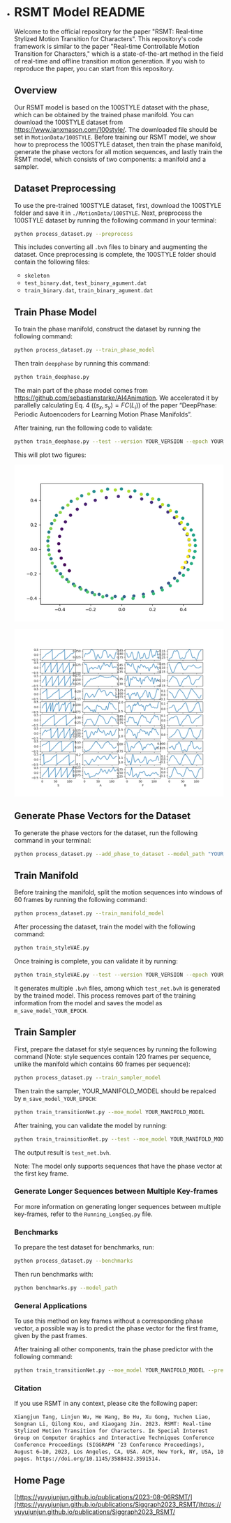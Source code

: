 - # RSMT Model README

  Welcome to the official repository for the paper "RSMT: Real-time Stylized Motion Transition for Characters". This repository's code framework is similar to the paper "Real-time Controllable Motion Transition for Characters," which is a state-of-the-art method in the field of real-time and offline transition motion generation. If you wish to reproduce the paper, you can start from this repository.

  ## Overview

  Our RSMT model is based on the 100STYLE dataset with the phase, which can be obtained by the trained phase manifold. You can download the 100STYLE dataset from https://www.ianxmason.com/100style/. The downloaded file should be set in `MotionData/100STYLE`. Before training our RSMT model, we show how to preprocess the 100STYLE dataset, then train the phase manifold, generate the phase vectors for all motion sequences, and lastly train the RSMT model, which consists of two components: a manifold and a sampler.

  ## Dataset Preprocessing

  To use the pre-trained 100STYLE dataset, first, download the 100STYLE folder and save it in `./MotionData/100STYLE`. Next, preprocess the 100STYLE dataset by running the following command in your terminal:

  ```bash
  python process_dataset.py --preprocess
  ```

  This includes converting all `.bvh` files to binary and augmenting the dataset. Once preprocessing is complete, the 100STYLE folder should contain the following files:

  - `skeleton`
  - `test_binary.dat`, `test_binary_agument.dat`
  - `train_binary.dat`, `train_binary_agument.dat`

  ## Train Phase Model

  To train the phase manifold, construct the dataset by running the following command:

  ```bash
  python process_dataset.py --train_phase_model
  ```

  Then train `deepphase` by running this command:

  ```bash
  python train_deephase.py
  ```

  The main part of the phase model comes from https://github.com/sebastianstarke/AI4Animation. We accelerated it by parallelly calculating Eq. 4 ($(s_x,s_y) = FC(L_i)$) of the paper “DeepPhase: Periodic Autoencoders for Learning Motion Phase Manifolds”.

  After training, run the following code to validate:

  ```bash
  python train_deephase.py --test --version YOUR_VERSION --epoch YOUR_EPOCH
  ```

  This will plot two figures: 

  ![phase](./ReadMe.assets/phase.png) 

  ![SAFB](./ReadMe.assets/SAFB.png)

  ## Generate Phase Vectors for the Dataset

  To generate the phase vectors for the dataset, run the following command in your terminal:

  ```bash
  python process_dataset.py --add_phase_to_dataset --model_path "YOUR_PHASE_MODEL_PATH"
  ```

  ## Train Manifold

  Before training the manifold, split the motion sequences into windows of 60 frames by running the following command:

  ```bash
  python process_dataset.py --train_manifold_model
  ```

  After processing the dataset, train the model with the following command:

  ```bash
  python train_styleVAE.py 
  ```

  Once training is complete, you can validate it by running:

  ```bash
  python train_styleVAE.py --test --version YOUR_VERSION --epoch YOUR_EPOCH
  ```

  It generates multiple `.bvh` files, among which `test_net.bvh` is generated by the trained model. This process removes part of the training information from the model and saves the model as `m_save_model_YOUR_EPOCH`.

  ## Train Sampler

  First, prepare the dataset for style sequences by running the following command (Note: style sequences contain 120 frames per sequence, unlike the manifold which contains 60 frames per sequence):

  ```bash
  python process_dataset.py --train_sampler_model
  ```

  Then train the sampler, YOUR_MANIFOLD_MODEL should be repalced by `m_save_model_YOUR_EPOCH`:

  ```bash
  python train_transitionNet.py --moe_model YOUR_MANIFOLD_MODEL
  ```

  After training, you can validate the model by running:

  ```bash
  python train_trainsitionNet.py --test --moe_model YOUR_MANIFOLD_MODEL --version YOUR_VERSION --epoch YOUR_EPOCH
  ```

  The output result is `test_net.bvh`.

  Note: The model only supports sequences that have the phase vector at the first key frame.

  ### Generate Longer Sequences between Multiple Key-frames

  For more information on generating longer sequences between multiple key-frames, refer to the `Running_LongSeq.py` file.

  ### Benchmarks

  To prepare the test dataset for benchmarks, run:

  ```bash
  python process_dataset.py --benchmarks
  ```

  Then run benchmarks with:

  ```bash
  python benchmarks.py --model_path 
  ```

  ### General Applications

  To use this method on key frames without a corresponding phase vector, a possible way is to predict the phase vector for the first frame, given by the past frames. 

  After training all other components, train the phase predictor with the following command:

  ```bash
  python train_transitionNet.py --moe_model YOUR_MANIFOLD_MODEL --predict_phase --pretrained --version YOUR_VERSION --epoch YOUR_EPOCH
  ```

  ### Citation

  If you use RSMT in any context, please cite the following paper:

  ```
  Xiangjun Tang, Linjun Wu, He Wang, Bo Hu, Xu Gong, Yuchen Liao, Songnan Li, Qilong Kou, and Xiaogang Jin. 2023. RSMT: Real-time Stylized Motion Transition for Characters. In Special Interest Group on Computer Graphics and Interactive Techniques Conference Conference Proceedings (SIGGRAPH ’23 Conference Proceedings), August 6–10, 2023, Los Angeles, CA, USA. ACM, New York, NY, USA, 10 pages. https://doi.org/10.1145/3588432.3591514.
  ```

  ## Home Page

  [https://yuyujunjun.github.io/publications/2023-08-06RSMT/](https://yuyujunjun.github.io/publications/Siggraph2023_RSMT/)https://yuyujunjun.github.io/publications/Siggraph2023_RSMT/
